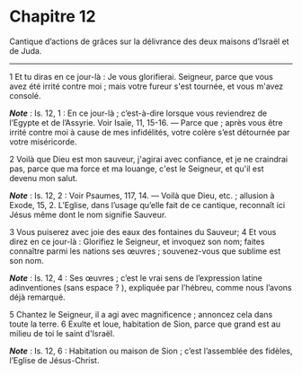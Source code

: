 # Chapitre 12

Cantique d’actions de grâces sur la délivrance des deux maisons d’Israël et de Juda.

***

1 Et tu diras en ce jour-là : Je vous glorifierai. Seigneur, parce que vous avez été irrité contre moi ; mais votre fureur s'est tournée, et vous m'avez consolé.

***Note*** :  Is. 12, 1 : En ce jour-là ; c’est-à-dire lorsque vous reviendrez de l’Egypte et de l’Assyrie. Voir Isaïe, 11, 15-16. ― Parce que ; après vous être irrité contre moi à cause de mes infidélités, votre colère s’est détournée par votre miséricorde.

2 Voilà que Dieu est mon sauveur, j'agirai avec confiance, et je ne craindrai pas, parce que ma force et ma louange, c'est le Seigneur, et qu'il est devenu mon salut.

***Note*** :  Is. 12, 2 : Voir Psaumes, 117, 14. ― Voilà que Dieu, etc. ; allusion à Exode, 15, 2. L’Eglise, dans l’usage qu’elle fait de ce cantique, reconnaît ici Jésus même dont le nom signifie Sauveur.


3 Vous puiserez avec joie des eaux des fontaines du Sauveur; 4 Et vous direz en ce jour-là : Glorifiez le Seigneur, et invoquez son nom; faites connaître parmi les nations ses œuvres ; souvenez-vous que sublime est son nom.

***Note*** :  Is. 12, 4 : Ses œuvres ; c’est le vrai sens de l’expression latine adinventiones (sans espace ? ), expliquée par l’hébreu, comme nous l’avons déjà remarqué.

5 Chantez le Seigneur, il a agi avec magnificence ; annoncez cela dans toute la terre. 6 Exulte et loue, habitation de Sion, parce que grand est au milieu de toi le saint d'Israël.

***Note*** :  Is. 12, 6 : Habitation ou maison de Sion ; c’est l’assemblée des fidèles, l’Eglise de Jésus-Christ.

